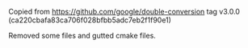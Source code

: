 Copied from https://github.com/google/double-conversion tag v3.0.0 (ca220cbafa83ca706f028bfbb5adc7eb2f1f90e1)

Removed some files and gutted cmake files.
